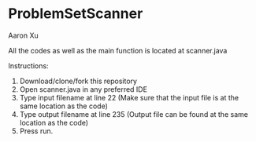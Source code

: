 # ProblemSetScanner
  Aaron Xu
  
  All the codes as well as the main function is located at scanner.java
  
  Instructions:
  1. Download/clone/fork this repository
  2. Open scanner.java in any preferred IDE
  3. Type input filename at line 22 (Make sure that the input file is at the same location as the code)
  4. Type output filename at line 235 (Output file can be found at the same location as the code)
  5. Press run.

